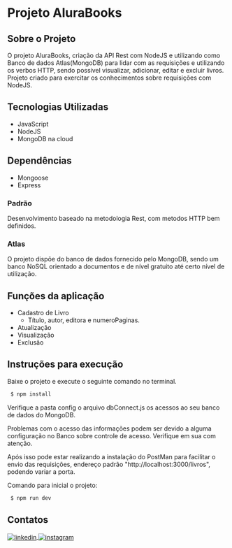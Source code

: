 # Projeto AluraBooks

## Sobre o Projeto
O projeto AluraBooks, criação da API Rest com NodeJS e utilizando como Banco de dados Atlas(MongoDB) para lidar com as requisições e utilizando os verbos HTTP, sendo possivel visualizar, adicionar, editar e excluir livros.
Projeto criado para exercitar os conhecimentos sobre requisições com NodeJS.


## Tecnologias Utilizadas
* JavaScript
* NodeJS
* MongoDB na cloud

## Dependências
* Mongoose
* Express

### Padrão
Desenvolvimento baseado na metodologia Rest, com metodos HTTP bem definidos.

### Atlas
O projeto dispõe do banco de dados fornecido pelo MongoDB, sendo um banco NoSQL orientado a documentos e de nível gratuito até certo nível de utilização. 
  
  
 ## Funções da aplicação

* Cadastro de Livro
  - Título, autor, editora e numeroPaginas.
*  Atualização
*  Visualização
*  Exclusão
      
## Instruções para execução
 Baixe o projeto e execute o seguinte comando no terminal.

 ```bash
  $ npm install
 ```
Verifique a pasta config o arquivo dbConnect.js os acessos ao seu banco de dados do MongoDB.


Problemas com o acesso das informações podem ser devido a alguma configuração no Banco sobre controle de acesso. Verifique em sua com atenção.

Após isso pode estar realizando a instalação do PostMan para facilitar o envio das requisições, endereço padrão "http://localhost:3000/livros", podendo variar a porta.

Comando para inicial o projeto:

 ```bash
  $ npm run dev
 ```

## Contatos

<a href="https://linkedin.com/in/varela-s-matheus" target="_blank">
  <img align="center" src="https://img.shields.io/badge/-MatheusVarela-05122A?style=flat&logo=linkedin" alt="linkedin"/>
</a>
<a href="https://www.instagram.com/varela_matheuus/" target="_blank">
 <img align="center" src="https://img.shields.io/badge/-MatheusVarela-05122A?style=flat&logo=instagram" alt="instagram"/>
</a>

